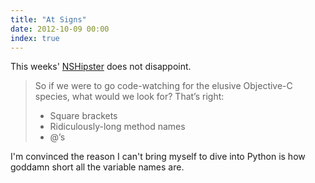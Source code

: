 ```yaml
---
title: "At Signs"
date: 2012-10-09 00:00
index: true
---
```


This weeks' [NSHipster](http://nshipster.com/at-compiler-directives/) does not disappoint.

> So if we were to go code-watching for the elusive Objective-C species, what would we look for? That’s right:
> 
> - Square brackets
> - Ridiculously-long method names
> - @’s

I'm convinced the reason I can't bring myself to dive into Python is how goddamn short all the variable names are.

<!-- more -->
